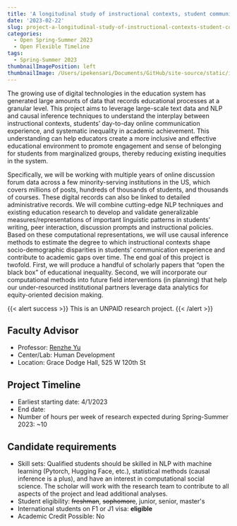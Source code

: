 ```yaml
---
title: 'A longitudinal study of instructional contexts, student communication, and educational inequality using natural language processing'
date: '2023-02-22'
slug: project-a-longitudinal-study-of-instructional-contexts-student-communication-and-educational-inequality-using-natural-language-processing
categories:
  - Open Spring-Summer 2023 
  - Open Flexible Timeline
tags:
  - Spring-Summer 2023
thumbnailImagePosition: left
thumbnailImage: /Users/ipekensari/Documents/GitHub/site-source/static/img/construction.png
---
```

The growing use of digital technologies in the education system has generated large amounts of data that records educational processes at a granular level. This project aims to leverage large-scale text data and NLP and causal inference techniques to understand the interplay between instructional contexts, students’ day-to-day online communication experience, and systematic inequality in academic achievement. This understanding can help educators create a more inclusive and effective educational environment to promote engagement and sense of belonging for students from marginalized groups, thereby reducing existing inequities in the system.

<!--more-->


Specifically, we will be working with multiple years of online discussion forum data across a few minority-serving institutions in the US, which covers millions of posts, hundreds of thousands of students, and thousands of courses. These digital records can also be linked to detailed administrative records. We will combine cutting-edge NLP techniques and existing education research to develop and validate generalizable measures/representations of important linguistic patterns in students’ writing, peer interaction, discussion prompts and instructional policies. Based on these computational representations, we will use causal inference methods to estimate the degree to which instructional contexts shape socio-demographic disparities in students’ communication experience and contribute to academic gaps over time. The end goal of this project is twofold. First, we will produce a handful of scholarly papers that “open the black box” of educational inequality. Second, we will incorporate our computational methods into future field interventions (in planning) that help our under-resourced institutional partners leverage data analytics for equity-oriented decision making.

{{< alert success >}}
This is an UNPAID research project.
{{< /alert >}}

## Faculty Advisor
+ Professor: [Renzhe Yu](http://www.renzheyu.com)
+ Center/Lab: Human Development
+ Location: Grace Dodge Hall, 525 W 120th St

## Project Timeline
+ Earliest starting date: 4/1/2023
+ End date: 
+ Number of hours per week of research expected during Spring-Summer 2023: ~10

## Candidate requirements
+ Skill sets: Qualified students should be skilled in NLP with machine learning (Pytorch, Hugging Face, etc.), statistical methods (causal inference is a plus), and have an interest in computational social science. The scholar will work with the research team to contribute to all aspects of the project and lead additional analyses.
+ Student eligibility: ~~freshman~~, ~~sophomore~~, junior, senior, master's
+ International students on F1 or J1 visa: **eligible**
+ Academic Credit Possible: No

